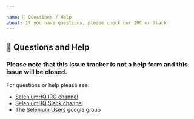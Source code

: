 ```yaml
---

name: 💬 Questions / Help
about: If you have questions, please check our IRC or Slack
---
```


## 💬 Questions and Help

### Please note that this issue tracker is not a help form and this issue will be closed.

For questions or help please see:

- [SeleniumHQ IRC channel](https://webchat.freenode.net/)
- [SeleniumHQ Slack channel](https://seleniumhq.herokuapp.com/)
- The [Selenium Users](https://groups.google.com/forum/#!forum/selenium-users) google group
